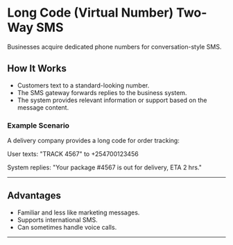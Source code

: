 

# Long Code (Virtual Number) Two-Way SMS

Businesses acquire dedicated phone numbers for conversation-style SMS.

## How It Works

- Customers text to a standard-looking number.
- The SMS gateway forwards replies to the business system.
- The system provides relevant information or support based on the message content.

### Example Scenario

A delivery company provides a long code for order tracking:

User texts: "TRACK 4567" to +254700123456

System replies: "Your package #4567 is out for delivery, ETA 2 hrs."

---

## Advantages

- Familiar and less like marketing messages.
- Supports international SMS.
- Can sometimes handle voice calls.

---
